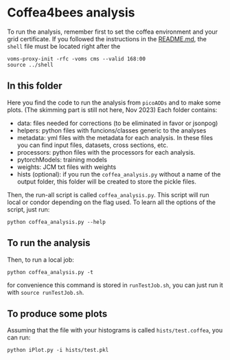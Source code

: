 # Coffea4bees analysis

To run the analysis, remember first to set the coffea environment and your grid certificate. If you followed the instructions in the [README.md](../../README.md), the `shell` file must be located right after the 
```
voms-proxy-init -rfc -voms cms --valid 168:00
source ../shell
```

## In this folder

Here you find the code to run the analysis from `picoAODs` and to make some plots. (The skimming part is still not here, Nov 2023) 
Each folder contains:
 - data: files needed for corrections (to be eliminated in favor or jsonpog)
 - helpers: python files with funcions/classes generic to the analyses
 - metadata: yml files with the metadata for each analysis. In these files you can find input files, datasets, cross sections, etc. 
 - processors: python files with the processors for each analysis.
 - pytorchModels: training models
 - weights: JCM txt files with weights
 - hists (optional): if you run the `coffea_analysis.py` without a name of the output folder, this folder will be created to store the pickle files.

Then, the run-all script is called `coffea_analysis.py`. This script will run local or condor depending on the flag used. To learn all the options of the script, just run:
```
python coffea_analysis.py --help
```

## To run the analysis

Then, to run a local job:
```
python coffea_analysis.py -t     
```
for convenience this command is stored in `runTestJob.sh`, you can just run it with `source runTestJob.sh`.


## To produce some plots

Assuming that the file with your histograms is called `hists/test.coffea`, you can run:
```
python iPlot.py -i hists/test.pkl
```
